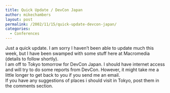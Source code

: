 ```yaml
---
title: Quick Update / DevCon Japan
author: mikechambers
layout: post
permalink: /2002/11/15/quick-update-devcon-japan/
categories:
  - Conferences
---
```



Just a quick update. I am sorry I haven&#8217;t been able to update much this week, but I have been swamped with some stuff here at Macromedia (details to follow shortly).  
I am off to Tokyo tomorrow for DevCon Japan. I should have internet access and will try to do some reports from DevCon. However, it might take me a little longer to get back to you if you send me an email.  
If you have any suggestions of places i should visit in Tokyo, post them in the comments section.